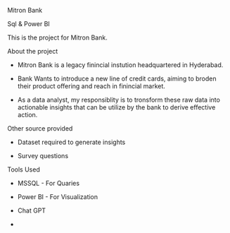 Mitron Bank

Sql & Power BI

This is the project for Mitron Bank.

About the project

* Mitron Bank is a legacy finincial instution headquartered in Hyderabad.
  
* Bank Wants to introduce a new line of credit cards, aiming to broden their
  product offering and reach in finincial market.
  
* As a data analyst, my responsiblity is to tronsform these raw data into
  actionable insights that can be utilize by the bank to derive effective action.

Other source provided

* Dataset required to generate insights
  
* Survey questions

Tools Used
*  MSSQL - For Quaries

*  Power BI - For Visualization

*  Chat GPT 
*  

